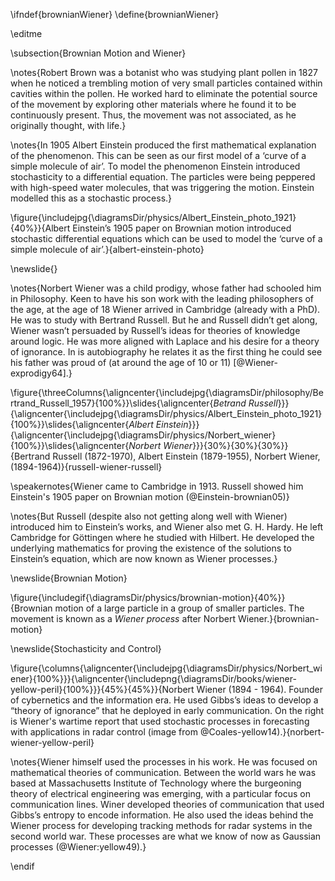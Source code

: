 \ifndef{brownianWiener}
\define{brownianWiener}

\editme


\subsection{Brownian Motion and Wiener}

\notes{Robert Brown was a botanist who was studying plant pollen in 1827 when he noticed a trembling motion of very small particles contained within cavities within the pollen. He worked hard to eliminate the potential source of the movement by exploring other materials where he found it to be continuously present. Thus, the movement was not associated, as he originally thought, with life.}

\notes{In 1905 Albert Einstein produced the first mathematical explanation of the phenomenon. This can be seen as our first model of a ‘curve of a simple molecule of air’. To model the phenomenon Einstein introduced stochasticity to a differential equation. The particles were being peppered with high-speed water molecules, that was triggering the motion. Einstein modelled this as a stochastic process.}


\figure{\includejpg{\diagramsDir/physics/Albert_Einstein_photo_1921}{40%}}{Albert Einstein’s 1905 paper on Brownian motion introduced stochastic differential equations which can be used to model the ‘curve of a simple molecule of air’.}{albert-einstein-photo}

\newslide{}

\notes{Norbert Wiener was a child prodigy, whose father had schooled him in Philosophy. Keen to have his son work with the leading philosophers of the age, at the age of 18 Wiener arrived in Cambridge (already with a PhD). He was to study with Bertrand Russell. But he and Russell didn’t get along, Wiener wasn’t persuaded by Russell’s ideas for theories of knowledge around logic. He was more aligned with Laplace and his desire for a theory of ignorance. In is autobiography he relates it as the first thing he could see his father was proud of (at around the age of 10 or 11) [@Wiener-exprodigy64].}


\figure{\threeColumns{\aligncenter{\includejpg{\diagramsDir/philosophy/Bertrand_Russell_1957}{100%}}\slides{\aligncenter{*Betrand Russell*}}}{\aligncenter{\includejpg{\diagramsDir/physics/Albert_Einstein_photo_1921}{100%}}\slides{\aligncenter{*Albert Einstein*}}}{\aligncenter{\includejpg{\diagramsDir/physics/Norbert_wiener}{100%}}\slides{\aligncenter{*Norbert Wiener*}}}{30%}{30%}{30%}}{Bertrand Russell (1872-1970), Albert Einstein (1879-1955), Norbert Wiener, (1894-1964)}{russell-wiener-russell}

\speakernotes{Wiener came to Cambridge in 1913. Russell showed him Einstein's 1905 paper on Brownian motion (@Einstein-brownian05)}


\notes{But Russell (despite also not getting along well with Wiener) introduced him to Einstein’s works, and Wiener also met G. H. Hardy. He left Cambridge for Göttingen where he studied with Hilbert. He developed the underlying mathematics for proving the existence of the solutions to Einstein’s equation, which are now known as Wiener processes.}

\newslide{Brownian Motion}

\figure{\includegif{\diagramsDir/physics/brownian-motion}{40%}}{Brownian motion of a large particle in a group of smaller particles. The movement is known as a *Wiener process* after Norbert Wiener.}{brownian-motion}

\newslide{Stochasticity and Control}

\figure{\columns{\aligncenter{\includejpg{\diagramsDir/physics/Norbert_wiener}{100%}}}{\aligncenter{\includepng{\diagramsDir/books/wiener-yellow-peril}{100%}}}{45%}{45%}}{Norbert Wiener (1894 - 1964). Founder of cybernetics and the information era. He used Gibbs’s ideas to develop a “theory of ignorance” that he deployed in early communication. On the right is Wiener's wartime report that used stochastic processes in forecasting with applications in radar control (image from @Coales-yellow14).}{norbert-wiener-yellow-peril}

\notes{Wiener himself used the processes in his work. He was focused on mathematical theories of communication. Between the world wars he was based at Massachusetts Institute of Technology where the burgeoning theory of electrical engineering was emerging, with a particular focus on communication lines. Winer developed theories of communication that used Gibbs’s entropy to encode information. He also used the ideas behind the Wiener process for developing tracking methods for radar systems in the second world war. These processes are what we know of now as Gaussian processes (@Wiener:yellow49).}


\endif
